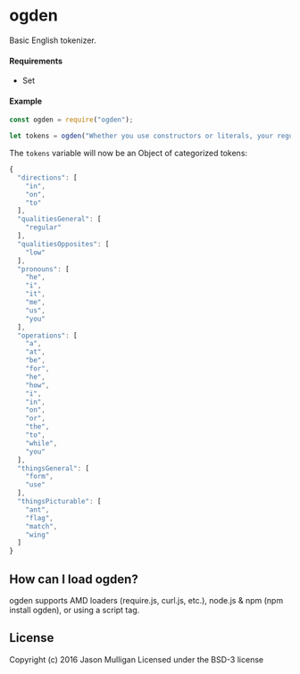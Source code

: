 # ogden
Basic English tokenizer.

#### Requirements
- Set

#### Example

```javascript
const ogden = require("ogden");

let tokens = ogden("Whether you use constructors or literals, your regular expressions can include the following elements and flags. The elements describe the pattern you want to match, while the flags specify how the matching should be performed.");
```

The `tokens` variable will now be an Object of categorized tokens:

```javascript
{
  "directions": [
    "in",
    "on",
    "to"
  ],
  "qualitiesGeneral": [
    "regular"
  ],
  "qualitiesOpposites": [
    "low"
  ],
  "pronouns": [
    "he",
    "i",
    "it",
    "me",
    "us",
    "you"
  ],
  "operations": [
    "a",
    "at",
    "be",
    "for",
    "he",
    "how",
    "i",
    "in",
    "on",
    "or",
    "the",
    "to",
    "while",
    "you"
  ],
  "thingsGeneral": [
    "form",
    "use"
  ],
  "thingsPicturable": [
    "ant",
    "flag",
    "match",
    "wing"
  ]
}
```

## How can I load ogden?
ogden supports AMD loaders (require.js, curl.js, etc.), node.js & npm (npm install ogden), or using a script tag.

## License
Copyright (c) 2016 Jason Mulligan
Licensed under the BSD-3 license
